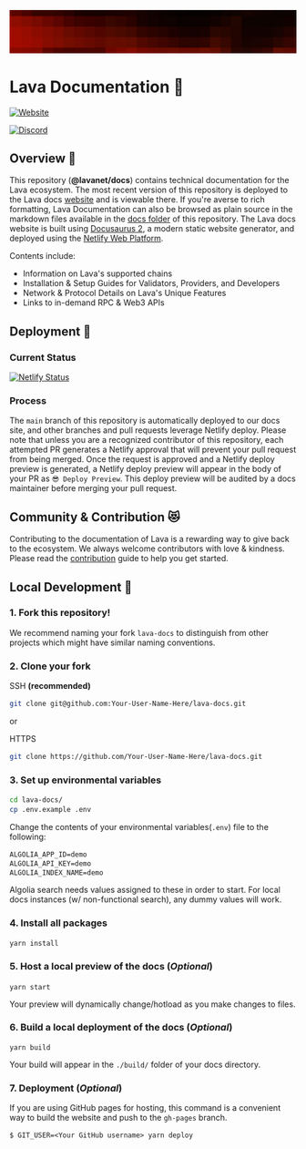 ![Banner](static/img/banner/Chains.jpg)

# Lava Documentation 📕

[![Website](https://img.shields.io/badge/WEBSITE-https%3A%2F%2Fdocs.lavanet.xyz-green?style=for-the-badge)](https://docs.lavanet.xyz)

[![Discord](https://img.shields.io/discord/963778337904427018?color=green&logo=discord&logoColor=white&style=for-the-badge)](https://discord.gg/xp3vFSAMgS)


## Overview 🔎

This repository (**@lavanet/docs**) contains technical documentation for the Lava ecosystem. The most recent version of this repository is deployed to the Lava docs [website](https://docs.lavanet.xyz/) and is viewable there. If you're averse to rich formatting, Lava Documentation can also be browsed as plain source in the markdown files available in the [docs folder](/docs/) of this repository. The Lava docs website is built using [Docusaurus 2](https://docusaurus.io/), a modern static website generator, and deployed using the [Netlify Web Platform](https://www.netlify.com/).

Contents include:

- Information on Lava's supported chains
- Installation & Setup Guides for Validators, Providers, and Developers
- Network & Protocol Details on Lava's Unique Features
- Links to in-demand RPC & Web3 APIs

## Deployment 🚀

### Current Status

[![Netlify Status](https://api.netlify.com/api/v1/badges/58c0a448-7af0-48d3-8e29-86fc4a6f4868/deploy-status)](https://app.netlify.com/sites/sage-swan-13ac7b/deploys)

### Process
The `main` branch of this repository is automatically deployed to our docs site, and other branches and pull requests leverage Netlify deploy. Please note that unless you are a recognized contributor of this repository, each attempted PR generates a Netlify approval that will prevent your pull request from being merged. Once the request is approved and a Netlify deploy preview is generated, a Netlify deploy preview will appear in the body of your PR as `😎 Deploy Preview`. This deploy preview will be audited by a docs maintainer before merging your pull request.

## Community & Contribution 😻
Contributing to the documentation of Lava is a rewarding way to give back to the ecosystem. We always welcome contributors with love & kindness. Please read the [contribution](CONTRIBUTING.md) guide to help you get started.


## Local Development 🔧

### 1. Fork this repository!

We recommend naming your fork `lava-docs` to distinguish from other projects which might have similar naming conventions.

### 2. Clone your fork

SSH **(recommended)**

```bash
git clone git@github.com:Your-User-Name-Here/lava-docs.git
```
or

HTTPS

```bash
git clone https://github.com/Your-User-Name-Here/lava-docs.git
```

### 3. Set up environmental variables

```bash
cd lava-docs/
cp .env.example .env
```

Change the contents of your environmental variables(`.env`) file to the following:

```
ALGOLIA_APP_ID=demo
ALGOLIA_API_KEY=demo
ALGOLIA_INDEX_NAME=demo
```

Algolia search needs values assigned to these in order to start. For local docs instances (w/ non-functional search), any dummy values will work.

### 4. Install all packages

```yarn install```

### 5. Host a local preview of the docs (*Optional*)

```yarn start```

Your preview will dynamically change/hotload as you make changes to files.

### 6. Build a local deployment of the docs (*Optional*)

```
yarn build
```

Your build will appear in the `./build/` folder of your docs directory.

### 7. Deployment (*Optional*)

If you are using GitHub pages for hosting, this command is a convenient way to build the website and push to the `gh-pages` branch.

```
$ GIT_USER=<Your GitHub username> yarn deploy
```


